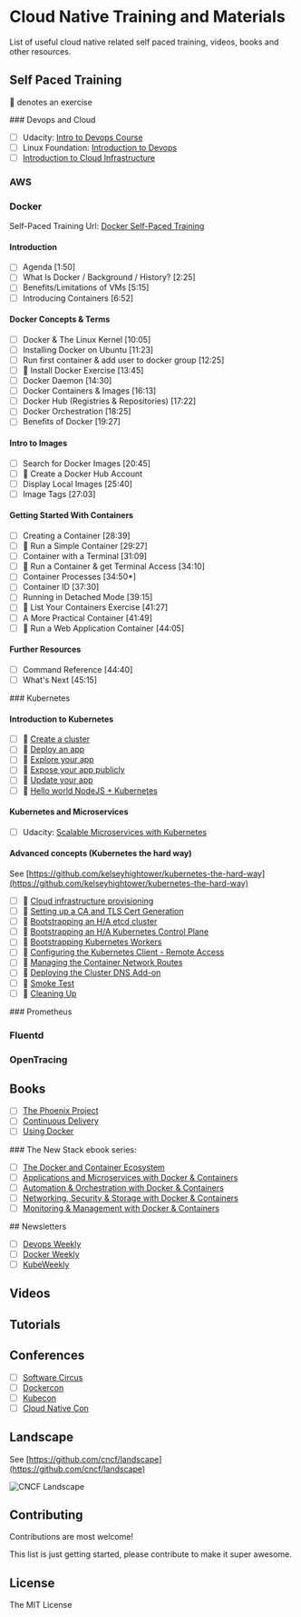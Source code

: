 # Cloud Native Training and Materials

List of useful cloud native related self paced training, videos, books and other resources.

## Self Paced Training

:memo: denotes an exercise

### Devops and Cloud

- [ ] Udacity: [Intro to Devops Course](https://www.udacity.com/course/intro-to-devops--ud611)
- [ ] Linux Foundation: [Introduction to Devops](https://www.edx.org/course/introduction-devops-transforming-linuxfoundationx-lfs161x)
- [ ] [Introduction to Cloud Infrastructure](https://www.edx.org/course/introduction-cloud-infrastructure-linuxfoundationx-lfs151-x)

### AWS

### Docker

Self-Paced Training Url: [Docker Self-Paced Training](https://training.docker.com/self-paced-training)

#### Introduction

- [ ] Agenda [1:50]
- [ ] What Is Docker / Background / History? [2:25]
- [ ] Benefits/Limitations of VMs [5:15]
- [ ] Introducing Containers [6:52]

#### Docker Concepts & Terms

- [ ] Docker & The Linux Kernel [10:05]
- [ ] Installing Docker on Ubuntu [11:23]
- [ ] Run first container & add user to docker group [12:25]
- [ ] :memo: Install Docker Exercise [13:45]
- [ ] Docker Daemon [14:30]
- [ ] Docker Containers & Images [16:13]
- [ ] Docker Hub (Registries & Repositories) [17:22]
- [ ] Docker Orchestration [18:25]
- [ ] Benefits of Docker [19:27]

#### Intro to Images

- [ ] Search for Docker Images [20:45]
- [ ] :memo: Create a Docker Hub Account
- [ ] Display Local Images [25:40]
- [ ] Image Tags [27:03]

#### Getting Started With Containers

- [ ] Creating a Container [28:39]
- [ ] :memo: Run a Simple Container [29:27]
- [ ] Container with a Terminal [31:09]
- [ ] :memo: Run a Container & get Terminal Access [34:10]
- [ ] Container Processes [34:50*]
- [ ] Container ID [37:30]
- [ ] Running in Detached Mode [39:15]
- [ ] :memo: List Your Containers Exercise [41:27]
- [ ] A More Practical Container [41:49]
- [ ] :memo: Run a Web Application Container [44:05]

#### Further Resources
- [ ] Command Reference [44:40]
- [ ] What's Next [45:15]

### Kubernetes

#### Introduction to Kubernetes

- [ ] :memo: [Create a cluster](https://kubernetesbootcamp.github.io/kubernetes-bootcamp/1-0.html)
- [ ] :memo: [Deploy an app](https://kubernetesbootcamp.github.io/kubernetes-bootcamp/2-0.html)
- [ ] :memo: [Explore your app](https://kubernetesbootcamp.github.io/kubernetes-bootcamp/3-0.html)
- [ ] :memo: [Expose your app publicly](https://kubernetesbootcamp.github.io/kubernetes-bootcamp/4-0.html)
- [ ] :memo: [Update your app](https://kubernetesbootcamp.github.io/kubernetes-bootcamp/6-0.html)
- [ ] :memo: [Hello world NodeJS + Kubernetes](https://codelabs.developers.google.com/codelabs/cloud-hello-kubernetes/index.html?index=..%2F..%2Findex#0)

#### Kubernetes and Microservices

- [ ] Udacity: [Scalable Microservices with Kubernetes](https://www.udacity.com/course/scalable-microservices-with-kubernetes--ud615)

#### Advanced concepts (Kubernetes the hard way)

See [https://github.com/kelseyhightower/kubernetes-the-hard-way](https://github.com/kelseyhightower/kubernetes-the-hard-way)

- [ ] :memo: [Cloud infrastructure provisioning](https://github.com/kelseyhightower/kubernetes-the-hard-way/blob/master/docs/01-infrastructure.md)
- [ ] :memo: [Setting up a CA and TLS Cert Generation](https://github.com/kelseyhightower/kubernetes-the-hard-way/blob/master/docs/02-certificate-authority.md)
- [ ] :memo: [Bootstrapping an H/A etcd cluster](https://github.com/kelseyhightower/kubernetes-the-hard-way/blob/master/docs/03-etcd.md)
- [ ] :memo: [Bootstrapping an H/A Kubernetes Control Plane](https://github.com/kelseyhightower/kubernetes-the-hard-way/blob/master/docs/04-kubernetes-controller.md)
- [ ] :memo: [Bootstrapping Kubernetes Workers](https://github.com/kelseyhightower/kubernetes-the-hard-way/blob/master/docs/05-kubernetes-worker.md)
- [ ] :memo: [Configuring the Kubernetes Client - Remote Access](https://github.com/kelseyhightower/kubernetes-the-hard-way/blob/master/docs/06-kubectl.md)
- [ ] :memo: [Managing the Container Network Routes](https://github.com/kelseyhightower/kubernetes-the-hard-way/blob/master/docs/07-network.md)
- [ ] :memo: [Deploying the Cluster DNS Add-on](https://github.com/kelseyhightower/kubernetes-the-hard-way/blob/master/docs/08-dns-addon.md)
- [ ] :memo: [Smoke Test](https://github.com/kelseyhightower/kubernetes-the-hard-way/blob/master/docs/09-smoke-test.md)
- [ ] :memo: [Cleaning Up](https://github.com/kelseyhightower/kubernetes-the-hard-way/blob/master/docs/10-cleanup.md)

### Prometheus

### Fluentd

### OpenTracing

## Books

- [ ] [The Phoenix Project](http://www.amazon.co.uk/dp/0988262509)
- [ ] [Continuous Delivery](https://www.amazon.co.uk/d/Books/Continuous-Delivery-Deployment-Automation-Addison-Wesley/0321601912)
- [ ] [Using Docker](https://www.amazon.co.uk/Using-Docker-Adrian-Mouat-x/dp/1491915765)

### The New Stack ebook series:
- [ ] [The Docker and Container Ecosystem](http://thenewstack.io/ebookseries/)
- [ ] [Applications and Microservices with Docker & Containers](http://thenewstack.io/ebookseries/)
- [ ] [Automation & Orchestration with Docker & Containers](http://thenewstack.io/ebookseries/)
- [ ] [Networking, Security & Storage with Docker & Containers](http://thenewstack.io/ebookseries/)
- [ ] [Monitoring & Management with Docker & Containers](http://thenewstack.io/ebookseries/)

## Newsletters

- [ ] [Devops Weekly](http://www.devopsweekly.com/)
- [ ] [Docker Weekly](https://www.docker.com/newsletter-subscription)
- [ ] [KubeWeekly](http://kube.news/)

## Videos

## Tutorials

## Conferences

- [ ] [Software Circus](http://cloudnativecomputing.softwarecircus.io/)
- [ ] [Dockercon](http://2017.dockercon.com/)
- [ ] [Kubecon](http://events.linuxfoundation.org/events/kubecon)
- [ ] [Cloud Native Con](http://events.linuxfoundation.org/events/cloudnativecon)

## Landscape

See [https://github.com/cncf/landscape](https://github.com/cncf/landscape)

![CNCF Landscape](https://raw.githubusercontent.com/cncf/landscape/master/landscape/CloudNativeLandscape_v0.9.2.jpg)

## Contributing

Contributions are most welcome!

This list is just getting started, please contribute to make it super awesome.

## License

The MIT License

